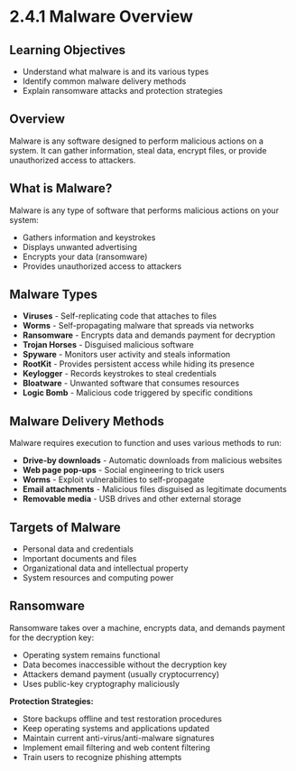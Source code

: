 # 2.4.1 Malware Overview

## Learning Objectives
- Understand what malware is and its various types
- Identify common malware delivery methods
- Explain ransomware attacks and protection strategies

## Overview
Malware is any software designed to perform malicious actions on a system. It can gather information, steal data, encrypt files, or provide unauthorized access to attackers.

## What is Malware?
Malware is any type of software that performs malicious actions on your system:
- Gathers information and keystrokes
- Displays unwanted advertising
- Encrypts your data (ransomware)
- Provides unauthorized access to attackers

## Malware Types
- **Viruses** - Self-replicating code that attaches to files
- **Worms** - Self-propagating malware that spreads via networks
- **Ransomware** - Encrypts data and demands payment for decryption
- **Trojan Horses** - Disguised malicious software
- **Spyware** - Monitors user activity and steals information
- **RootKit** - Provides persistent access while hiding its presence
- **Keylogger** - Records keystrokes to steal credentials
- **Bloatware** - Unwanted software that consumes resources
- **Logic Bomb** - Malicious code triggered by specific conditions

## Malware Delivery Methods
Malware requires execution to function and uses various methods to run:
- **Drive-by downloads** - Automatic downloads from malicious websites
- **Web page pop-ups** - Social engineering to trick users
- **Worms** - Exploit vulnerabilities to self-propagate
- **Email attachments** - Malicious files disguised as legitimate documents
- **Removable media** - USB drives and other external storage

## Targets of Malware
- Personal data and credentials
- Important documents and files
- Organizational data and intellectual property
- System resources and computing power

## Ransomware
Ransomware takes over a machine, encrypts data, and demands payment for the decryption key:
- Operating system remains functional
- Data becomes inaccessible without the decryption key
- Attackers demand payment (usually cryptocurrency)
- Uses public-key cryptography maliciously

**Protection Strategies:**
- Store backups offline and test restoration procedures
- Keep operating systems and applications updated
- Maintain current anti-virus/anti-malware signatures
- Implement email filtering and web content filtering
- Train users to recognize phishing attempts